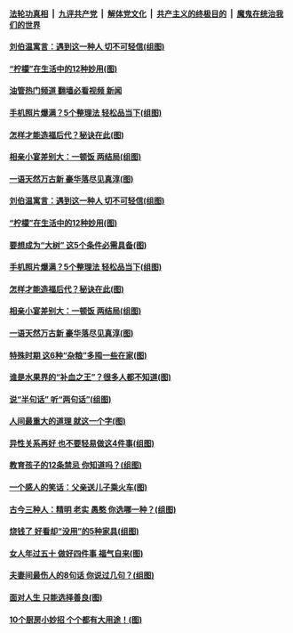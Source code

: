 ####  [法轮功真相](../../../../basic/blob/master/README.md?t=04191801) &nbsp;|&nbsp; [九评共产党](../../../../9ping.md/blob/master/README.md?t=04191801) &nbsp;|&nbsp; [解体党文化](../../../../jtdwh.md/blob/master/README.md?t=04191801)  &nbsp;|&nbsp; [共产主义的终极目的](../../../../gczydzjmd.md/blob/master/README.md?t=04191801) &nbsp;|&nbsp; [魔鬼在统治我们的世界](../../../../mgztzwmdsj.md/blob/master/README.md?t=04191801) 

#### [刘伯温寓言：遇到这一种人 切不可轻信(组图)](../pages/p8/1003833.md?t=04191801) 

#### [“柠檬”在生活中的12种妙用(图)](../pages/p8/1003788.md?t=04191801) 

#### [油管热门频道 翻墙必看视频 新闻](http://78.141.244.201:81/youtube.html?04191801)

#### [手机照片爆满？5个整理法 轻松品当下(组图)](../pages/p8/1003770.md?t=04191801) 

#### [怎样才能造福后代？秘诀在此(图)](../pages/p8/1003566.md?t=04191801) 

#### [相亲小宴差别大：一顿饭 两结局(组图)](../pages/p8/1003470.md?t=04191801) 

#### [一语天然万古新 豪华落尽见真淳(图)](../pages/p8/1001281.md?t=04191801) 

#### [刘伯温寓言：遇到这一种人 切不可轻信(组图)](../pages/p8/1003833.md?t=04191801) 

#### [“柠檬”在生活中的12种妙用(图)](../pages/p8/1003788.md?t=04191801) 

#### [要想成为“大树” 这5个条件必需具备(图)](../pages/p8/1003560.md?t=04191801) 

#### [手机照片爆满？5个整理法 轻松品当下(组图)](../pages/p8/1003770.md?t=04191801) 

#### [怎样才能造福后代？秘诀在此(图)](../pages/p8/1003566.md?t=04191801) 

#### [相亲小宴差别大：一顿饭 两结局(组图)](../pages/p8/1003470.md?t=04191801) 

#### [一语天然万古新 豪华落尽见真淳(图)](../pages/p8/1001281.md?t=04191801) 

#### [特殊时期 这6种“杂粮”多囤一些在家(图)](../pages/p8/1003552.md?t=04191801) 

#### [谁是水果界的“补血之王”？很多人都不知道(图)](../pages/p8/1003502.md?t=04191801) 

#### [说“半句话” 听“两句话”(组图)](../pages/p8/1003676.md?t=04191801) 

#### [人间最重大的道理 就这一个字(图)](../pages/p8/1003530.md?t=04191801) 

#### [异性关系再好 也不要轻易做这4件事(组图)](../pages/p8/1003471.md?t=04191801) 

#### [教育孩子的12条禁忌 你知道吗？(组图)](../pages/p8/1003364.md?t=04191801) 

#### [一个感人的笑话：父亲送儿子乘火车(图)](../pages/p8/1003348.md?t=04191801) 

#### [古今三种人：精明 老实 愚憨 你选哪一种？(组图)](../pages/p8/1003606.md?t=04191801) 

#### [烧钱了 好看却“没用”的5种家具(组图)](../pages/p8/1003482.md?t=04191801) 

#### [女人年过五十 做好四件事 福气自来(图)](../pages/p8/1002824.md?t=04191801) 

#### [夫妻间最伤人的8句话 你说过几句？(组图)](../pages/p8/1003469.md?t=04191801) 

#### [面对人生 只能选择善良(图)](../pages/p8/1003486.md?t=04191801) 

#### [10个厨房小妙招 个个都有大用途！(图)](../pages/p8/1003385.md?t=04191801) 

<img src='http://gfw-breaker.win/goodnews/indexes/p8.md' width='0px' height='0px'/>
